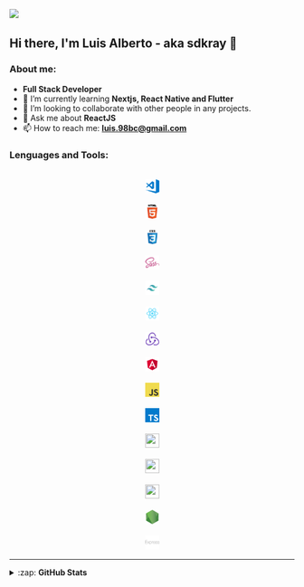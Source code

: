 ![](https://visitor-badge.glitch.me/badge?page_id=SdKray.SdKray)

## Hi there, I'm Luis Alberto - aka <a>sdkray</a> 👋


### About me:

<!-- - 🔭 I’m currently working on ... -->
-  **Full Stack Developer**
- 🌱 I’m currently learning **Nextjs, React Native and Flutter**
- 🤔 I’m looking to collaborate with other people in any projects.
- 💬 Ask me about **ReactJS**
- 📫 How to reach me: **luis.98bc@gmail.com**


### Lenguages and Tools:

<p align="center">

<code>
<img alt="Visual Studio Code" width="25" src="https://raw.githubusercontent.com/github/explore/80688e429a7d4ef2fca1e82350fe8e3517d3494d/topics/visual-studio-code/visual-studio-code.png" />
</code>

<code>
<img height="25" width="25" src="https://raw.githubusercontent.com/github/explore/80688e429a7d4ef2fca1e82350fe8e3517d3494d/topics/html/html.png" />
</code>
<code>
<img height="25" width="25" src="https://raw.githubusercontent.com/github/explore/80688e429a7d4ef2fca1e82350fe8e3517d3494d/topics/css/css.png" />
</code>
<code>
<img height="25" width="25" src="https://raw.githubusercontent.com/github/explore/80688e429a7d4ef2fca1e82350fe8e3517d3494d/topics/sass/sass.png" />
</code>
<code>
<img height="25" width="25" src="https://raw.githubusercontent.com/github/explore/80688e429a7d4ef2fca1e82350fe8e3517d3494d/topics/tailwind/tailwind.png" />
</code>

<code>
<img height="25" width="25" src="https://raw.githubusercontent.com/github/explore/80688e429a7d4ef2fca1e82350fe8e3517d3494d/topics/react/react.png" />
</code>
<code>
<img height="25" width="25" src="https://raw.githubusercontent.com/github/explore/80688e429a7d4ef2fca1e82350fe8e3517d3494d/topics/redux/redux.png" />
</code>
<code>
<img height="25" width="25" src="https://raw.githubusercontent.com/github/explore/80688e429a7d4ef2fca1e82350fe8e3517d3494d/topics/angular/angular.png" />
</code>

<code>
<img height="25" width="25" src="https://raw.githubusercontent.com/github/explore/80688e429a7d4ef2fca1e82350fe8e3517d3494d/topics/javascript/javascript.png" />
</code>

<code>
<img height="25" width="25" src="https://raw.githubusercontent.com/github/explore/80688e429a7d4ef2fca1e82350fe8e3517d3494d/topics/typescript/typescript.png" />
</code>
<!-- <code>
<img height="32" width="32" src="https://raw.githubusercontent.com/github/explore/80688e429a7d4ef2fca1e82350fe8e3517d3494d/topics/git/git.png" />
</code> -->

<!-- <code>
<img height="32" width="32" src="https://raw.githubusercontent.com/github/explore/80688e429a7d4ef2fca1e82350fe8e3517d3494d/topics/mongodb/mongodb.png" />
</code> -->
<code>
<img height="25" width="25" src="https://cdn.jsdelivr.net/npm/simple-icons@v5/icons/git.svg" />
</code>
<code>
<img height="25" width="25" src="https://cdn.jsdelivr.net/npm/simple-icons@v5/icons/mongodb.svg" />
</code>
<code>
<img height="25" width="25" src="https://cdn.jsdelivr.net/npm/simple-icons@v5/icons/mysql.svg" />
</code>
<code>
<img height="25" width="25" src="https://raw.githubusercontent.com/github/explore/80688e429a7d4ef2fca1e82350fe8e3517d3494d/topics/nodejs/nodejs.png" />
</code>
<code>
<img height="25" width="25" src="https://raw.githubusercontent.com/github/explore/80688e429a7d4ef2fca1e82350fe8e3517d3494d/topics/express/express.png" />
</code>

</p>

---

<details>
  <summary>:zap: <b>GitHub Stats</b></summary>

<p align="center">
<img align="center" alt="sdkray's Stats" src="https://github-readme-stats.vercel.app/api?username=SdKray&show_icons=true">

<p align="center">
<img align="center" alt="sdkray's Stats" src="https://github-readme-stats.vercel.app/api/top-langs/?username=SdKray&layout=compact">
</details>
